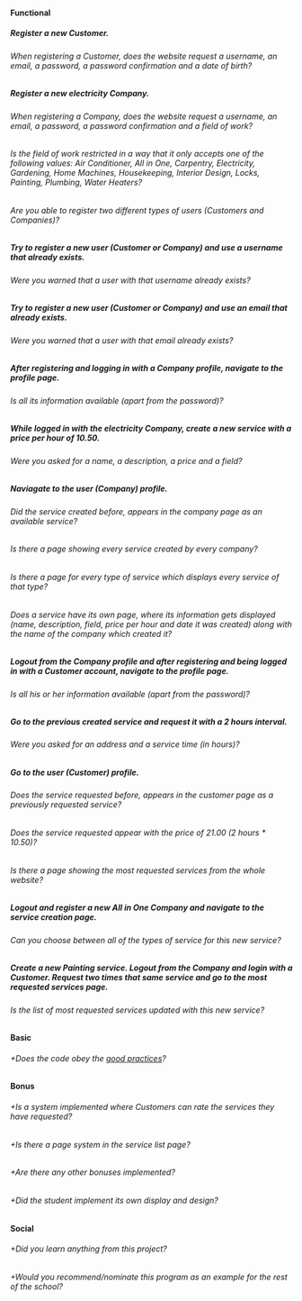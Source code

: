 #### Functional

##### Register a new Customer.

###### When registering a Customer, does the website request a username, an email, a password, a password confirmation and a date of birth?

##### Register a new electricity Company.

###### When registering a Company, does the website request a username, an email, a password, a password confirmation and a field of work?

###### Is the field of work restricted in a way that it only accepts one of the following values: Air Conditioner, All in One, Carpentry, Electricity, Gardening, Home Machines, Housekeeping, Interior Design, Locks, Painting, Plumbing, Water Heaters?

###### Are you able to register two different types of users (Customers and Companies)?

##### Try to register a new user (Customer or Company) and use a username that already exists.

###### Were you warned that a user with that username already exists?

##### Try to register a new user (Customer or Company) and use an email that already exists.

###### Were you warned that a user with that email already exists?

##### After registering and logging in with a Company profile, navigate to the profile page.

###### Is all its information available (apart from the password)?

##### While logged in with the electricity Company, create a new service with a price per hour of 10.50.

###### Were you asked for a name, a description, a price and a field?

##### Naviagate to the user (Company) profile.

###### Did the service created before, appears in the company page as an available service?

###### Is there a page showing every service created by every company?

###### Is there a page for every type of service which displays every service of that type?

###### Does a service have its own page, where its information gets displayed (name, description, field, price per hour and date it was created) along with the name of the company which created it?

##### Logout from the Company profile and after registering and being logged in with a Customer account, navigate to the profile page.

###### Is all his or her information available (apart from the password)?

##### Go to the previous created service and request it with a 2 hours interval.

###### Were you asked for an address and a service time (in hours)?

##### Go to the user (Customer) profile.

###### Does the service requested before, appears in the customer page as a previously requested service?

###### Does the service requested appear with the price of 21.00 (2 hours \* 10.50)?

###### Is there a page showing the most requested services from the whole website?

##### Logout and register a new All in One Company and navigate to the service creation page.

###### Can you choose between all of the types of service for this new service?

##### Create a new Painting service. Logout from the Company and login with a Customer. Request two times that same service and go to the most requested services page.

###### Is the list of most requested services updated with this new service?

#### Basic

###### +Does the code obey the [good practices](../../good-practices/README.md)?

#### Bonus

###### +Is a system implemented where Customers can rate the services they have requested?

###### +Is there a page system in the service list page?

###### +Are there any other bonuses implemented?

###### +Did the student implement its own display and design?

#### Social

###### +Did you learn anything from this project?

###### +Would you recommend/nominate this program as an example for the rest of the school?
